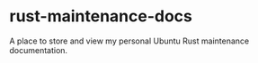# rust-maintenance-docs
A place to store and view my personal Ubuntu Rust maintenance documentation.
